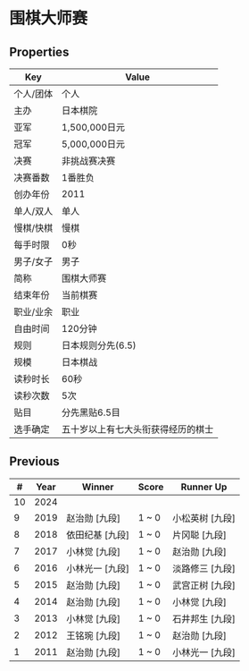 # 围棋大师赛

## Properties

| Key | Value |
| --- | ----- |
| 个人/团体 | 个人 |
| 主办 | 日本棋院 |
| 亚军 | 1,500,000日元 |
| 冠军 | 5,000,000日元 |
| 决赛 | 非挑战赛决赛 |
| 决赛番数 | 1番胜负 |
| 创办年份 | 2011 |
| 单人/双人 | 单人 |
| 慢棋/快棋 | 慢棋 |
| 每手时限 | 0秒 |
| 男子/女子 | 男子 |
| 简称 | 围棋大师赛 |
| 结束年份 | 当前棋赛 |
| 职业/业余 | 职业 |
| 自由时间 | 120分钟 |
| 规则 | 日本规则分先(6.5) |
| 规模 | 日本棋战 |
| 读秒时长 | 60秒 |
| 读秒次数 | 5次 |
| 贴目 | 分先黑贴6.5目 |
| 选手确定 | 五十岁以上有七大头衔获得经历的棋士 |

## Previous

| # | Year | Winner | Score | Runner Up |
| --- | --- | --- | --- | --- |
| 10 | 2024 |  |  |  |
| 9 | 2019 | 赵治勋 [九段] | 1 ~ 0 | 小松英树 [九段] |
| 8 | 2018 | 依田纪基 [九段] | 1 ~ 0 | 片冈聪 [九段] |
| 7 | 2017 | 小林觉 [九段] | 1 ~ 0 | 赵治勋 [九段] |
| 6 | 2016 | 小林光一 [九段] | 1 ~ 0 | 淡路修三 [九段] |
| 5 | 2015 | 赵治勋 [九段] | 1 ~ 0 | 武宫正树 [九段] |
| 4 | 2014 | 赵治勋 [九段] | 1 ~ 0 | 小林觉 [九段] |
| 3 | 2013 | 小林觉 [九段] | 1 ~ 0 | 石井邦生 [九段] |
| 2 | 2012 | 王铭琬 [九段] | 1 ~ 0 | 赵治勋 [九段] |
| 1 | 2011 | 赵治勋 [九段] | 1 ~ 0 | 小林光一 [九段] |


